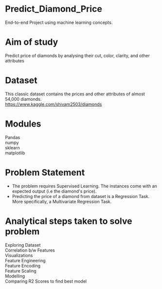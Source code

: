# Predict_Diamond_Price <br>

End-to-end Project using machine learning concepts.<br>

# Aim of study <br>

Predict price of diamonds by analysing their cut, color, clarity, and other attributes<br>

# Dataset <br>

This classic dataset contains the prices and other attributes of almost 54,000 diamonds. <br>
https://www.kaggle.com/shivam2503/diamonds

# Modules<br>

Pandas<br>
numpy <br>
sklearn <br>
matplotlib <br>

# Problem Statement <br>

- The problem requires Supervised Learning. The instances come with an expected output (i.e the diamond's price).<br>
- Predicting the price of a diamond from dataset is a Regression Task. More specifically, a Multivariate Regression Task.<br>


# Analytical steps taken to solve problem

Exploring Dataset<br>
Correlation b/w Features<br>
Visualizations<br>
Feature Engineering<br>
Feature Encoding<br>
Feature Scaling<br>
Modelling <br>
Comparing R2 Scores to find best model <br>
